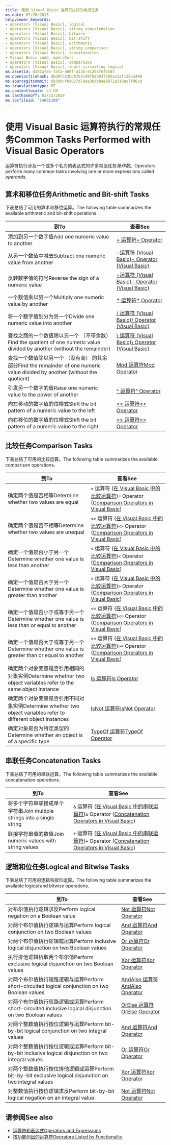```yaml
---
title: 使用 Visual Basic 运算符执行的常规任务
ms.date: 07/20/2015
helpviewer_keywords:
- operators [Visual Basic], logical
- operators [Visual Basic], string concatenation
- operators [Visual Basic], bitwise
- operators [Visual Basic], bit-shift
- operators [Visual Basic], arithmetic
- operators [Visual Basic], string comparison
- operators [Visual Basic], concatenation
- Visual Basic code, operators
- operators [Visual Basic], comparison
- operators [Visual Basic], short-circuiting logical
ms.assetid: d181afe5-fafa-460f-a13b-81203f6f4587
ms.openlocfilehash: dbd97b23bd67b3c98fb89037205ac12f120ca490
ms.sourcegitcommit: 6b308cf6d627d78ee36dbbae8972a310ac7fd6c8
ms.translationtype: MT
ms.contentlocale: zh-CN
ms.lasthandoff: 01/23/2019
ms.locfileid: "54692108"
---
```

# <a name="common-tasks-performed-with-visual-basic-operators"></a><span data-ttu-id="bb237-102">使用 Visual Basic 运算符执行的常规任务</span><span class="sxs-lookup"><span data-stu-id="bb237-102">Common Tasks Performed with Visual Basic Operators</span></span>
<span data-ttu-id="bb237-103">运算符执行涉及一个或多个名为的表达式的许多常见任务*操作数*。</span><span class="sxs-lookup"><span data-stu-id="bb237-103">Operators perform many common tasks involving one or more expressions called *operands*.</span></span>  
  
## <a name="arithmetic-and-bit-shift-tasks"></a><span data-ttu-id="bb237-104">算术和移位任务</span><span class="sxs-lookup"><span data-stu-id="bb237-104">Arithmetic and Bit-shift Tasks</span></span>  
 <span data-ttu-id="bb237-105">下表总结了可用的算术和移位运算。</span><span class="sxs-lookup"><span data-stu-id="bb237-105">The following table summarizes the available arithmetic and bit-shift operations.</span></span>  
  
|<span data-ttu-id="bb237-106">到</span><span class="sxs-lookup"><span data-stu-id="bb237-106">To</span></span>|<span data-ttu-id="bb237-107">查看</span><span class="sxs-lookup"><span data-stu-id="bb237-107">See</span></span>|  
|---|---|  
|<span data-ttu-id="bb237-108">添加到另一个数字值</span><span class="sxs-lookup"><span data-stu-id="bb237-108">Add one numeric value to another</span></span>|[<span data-ttu-id="bb237-109">+ 运算符</span><span class="sxs-lookup"><span data-stu-id="bb237-109">+ Operator</span></span>](../../../../visual-basic/language-reference/operators/addition-operator.md)|  
|<span data-ttu-id="bb237-110">从另一个数值中减去</span><span class="sxs-lookup"><span data-stu-id="bb237-110">Subtract one numeric value from another</span></span>|[<span data-ttu-id="bb237-111">-运算符 (Visual Basic)</span><span class="sxs-lookup"><span data-stu-id="bb237-111">- Operator (Visual Basic)</span></span>](../../../../visual-basic/language-reference/operators/subtraction-operator.md)|  
|<span data-ttu-id="bb237-112">反转数字值的符号</span><span class="sxs-lookup"><span data-stu-id="bb237-112">Reverse the sign of a numeric value</span></span>|[<span data-ttu-id="bb237-113">-运算符 (Visual Basic)</span><span class="sxs-lookup"><span data-stu-id="bb237-113">- Operator (Visual Basic)</span></span>](../../../../visual-basic/language-reference/operators/subtraction-operator.md)|  
|<span data-ttu-id="bb237-114">一个数值乘以另一个</span><span class="sxs-lookup"><span data-stu-id="bb237-114">Multiply one numeric value by another</span></span>|[<span data-ttu-id="bb237-115">\* 运算符</span><span class="sxs-lookup"><span data-stu-id="bb237-115">\* Operator</span></span>](../../../../visual-basic/language-reference/operators/multiplication-operator.md)|  
|<span data-ttu-id="bb237-116">将一个数字值划分为另一个</span><span class="sxs-lookup"><span data-stu-id="bb237-116">Divide one numeric value into another</span></span>|[<span data-ttu-id="bb237-117">/ 运算符 (Visual Basic)</span><span class="sxs-lookup"><span data-stu-id="bb237-117">/ Operator (Visual Basic)</span></span>](../../../../visual-basic/language-reference/operators/floating-point-division-operator.md)|  
|<span data-ttu-id="bb237-118">查找之商的一个数值除以另一个 （不带余数）</span><span class="sxs-lookup"><span data-stu-id="bb237-118">Find the quotient of one numeric value divided by another (without the remainder)</span></span>|[<span data-ttu-id="bb237-119">\ 运算符 (Visual Basic)</span><span class="sxs-lookup"><span data-stu-id="bb237-119">\ Operator (Visual Basic)</span></span>](../../../../visual-basic/language-reference/operators/integer-division-operator.md)|  
|<span data-ttu-id="bb237-120">查找一个数值除以另一个 （没有商） 的其余部分</span><span class="sxs-lookup"><span data-stu-id="bb237-120">Find the remainder of one numeric value divided by another (without the quotient)</span></span>|[<span data-ttu-id="bb237-121">Mod 运算符</span><span class="sxs-lookup"><span data-stu-id="bb237-121">Mod Operator</span></span>](../../../../visual-basic/language-reference/operators/mod-operator.md)|  
|<span data-ttu-id="bb237-122">引发另一个数字的值</span><span class="sxs-lookup"><span data-stu-id="bb237-122">Raise one numeric value to the power of another</span></span>|[<span data-ttu-id="bb237-123">^ 运算符</span><span class="sxs-lookup"><span data-stu-id="bb237-123">^ Operator</span></span>](../../../../visual-basic/language-reference/operators/exponentiation-operator.md)|  
|<span data-ttu-id="bb237-124">向左移动的数字值的位模式</span><span class="sxs-lookup"><span data-stu-id="bb237-124">Shift the bit pattern of a numeric value to the left</span></span>|[<span data-ttu-id="bb237-125"><\< 运算符</span><span class="sxs-lookup"><span data-stu-id="bb237-125"><\< Operator</span></span>](../../../../visual-basic/language-reference/operators/left-shift-operator.md)|  
|<span data-ttu-id="bb237-126">向右移位的数字值的位模式</span><span class="sxs-lookup"><span data-stu-id="bb237-126">Shift the bit pattern of a numeric value to the right</span></span>|[<span data-ttu-id="bb237-127">>> 运算符</span><span class="sxs-lookup"><span data-stu-id="bb237-127">>> Operator</span></span>](../../../../visual-basic/language-reference/operators/right-shift-operator.md)|  
  
## <a name="comparison-tasks"></a><span data-ttu-id="bb237-128">比较任务</span><span class="sxs-lookup"><span data-stu-id="bb237-128">Comparison Tasks</span></span>  
 <span data-ttu-id="bb237-129">下表总结了可用的比较运算。</span><span class="sxs-lookup"><span data-stu-id="bb237-129">The following table summarizes the available comparison operations.</span></span>  
  
|<span data-ttu-id="bb237-130">到</span><span class="sxs-lookup"><span data-stu-id="bb237-130">To</span></span>|<span data-ttu-id="bb237-131">查看</span><span class="sxs-lookup"><span data-stu-id="bb237-131">See</span></span>|  
|---|---|  
|<span data-ttu-id="bb237-132">确定两个值是否相等</span><span class="sxs-lookup"><span data-stu-id="bb237-132">Determine whether two values are equal</span></span>|<span data-ttu-id="bb237-133">`=` 运算符 ([在 Visual Basic 中的比较运算符](../../../../visual-basic/programming-guide/language-features/operators-and-expressions/comparison-operators.md))</span><span class="sxs-lookup"><span data-stu-id="bb237-133">`=` Operator ([Comparison Operators in Visual Basic](../../../../visual-basic/programming-guide/language-features/operators-and-expressions/comparison-operators.md))</span></span>|  
|<span data-ttu-id="bb237-134">确定两个值是否不相等</span><span class="sxs-lookup"><span data-stu-id="bb237-134">Determine whether two values are unequal</span></span>|<span data-ttu-id="bb237-135">`<>` 运算符 ([在 Visual Basic 中的比较运算符](../../../../visual-basic/programming-guide/language-features/operators-and-expressions/comparison-operators.md))</span><span class="sxs-lookup"><span data-stu-id="bb237-135">`<>` Operator ([Comparison Operators in Visual Basic](../../../../visual-basic/programming-guide/language-features/operators-and-expressions/comparison-operators.md))</span></span>|  
|<span data-ttu-id="bb237-136">确定一个值是否小于另一个</span><span class="sxs-lookup"><span data-stu-id="bb237-136">Determine whether one value is less than another</span></span>|<span data-ttu-id="bb237-137">`<` 运算符 ([在 Visual Basic 中的比较运算符](../../../../visual-basic/programming-guide/language-features/operators-and-expressions/comparison-operators.md))</span><span class="sxs-lookup"><span data-stu-id="bb237-137">`<` Operator ([Comparison Operators in Visual Basic](../../../../visual-basic/programming-guide/language-features/operators-and-expressions/comparison-operators.md))</span></span>|  
|<span data-ttu-id="bb237-138">确定一个值是否大于另一个</span><span class="sxs-lookup"><span data-stu-id="bb237-138">Determine whether one value is greater than another</span></span>|<span data-ttu-id="bb237-139">`>` 运算符 ([在 Visual Basic 中的比较运算符](../../../../visual-basic/programming-guide/language-features/operators-and-expressions/comparison-operators.md))</span><span class="sxs-lookup"><span data-stu-id="bb237-139">`>` Operator ([Comparison Operators in Visual Basic](../../../../visual-basic/programming-guide/language-features/operators-and-expressions/comparison-operators.md))</span></span>|  
|<span data-ttu-id="bb237-140">确定一个值是否小于或等于另一个</span><span class="sxs-lookup"><span data-stu-id="bb237-140">Determine whether one value is less than or equal to another</span></span>|<span data-ttu-id="bb237-141">`<=` 运算符 ([在 Visual Basic 中的比较运算符](../../../../visual-basic/programming-guide/language-features/operators-and-expressions/comparison-operators.md))</span><span class="sxs-lookup"><span data-stu-id="bb237-141">`<=` Operator ([Comparison Operators in Visual Basic](../../../../visual-basic/programming-guide/language-features/operators-and-expressions/comparison-operators.md))</span></span>|  
|<span data-ttu-id="bb237-142">确定一个值是否大于或等于另一个</span><span class="sxs-lookup"><span data-stu-id="bb237-142">Determine whether one value is greater than or equal to another</span></span>|<span data-ttu-id="bb237-143">`>=` 运算符 ([在 Visual Basic 中的比较运算符](../../../../visual-basic/programming-guide/language-features/operators-and-expressions/comparison-operators.md))</span><span class="sxs-lookup"><span data-stu-id="bb237-143">`>=` Operator ([Comparison Operators in Visual Basic](../../../../visual-basic/programming-guide/language-features/operators-and-expressions/comparison-operators.md))</span></span>|  
|<span data-ttu-id="bb237-144">确定两个对象变量是否引用相同的对象实例</span><span class="sxs-lookup"><span data-stu-id="bb237-144">Determine whether two object variables refer to the same object instance</span></span>|[<span data-ttu-id="bb237-145">Is 运算符</span><span class="sxs-lookup"><span data-stu-id="bb237-145">Is Operator</span></span>](../../../../visual-basic/language-reference/operators/is-operator.md)|  
|<span data-ttu-id="bb237-146">确定两个对象变量是否引用不同对象实例</span><span class="sxs-lookup"><span data-stu-id="bb237-146">Determine whether two object variables refer to different object instances</span></span>|[<span data-ttu-id="bb237-147">IsNot 运算符</span><span class="sxs-lookup"><span data-stu-id="bb237-147">IsNot Operator</span></span>](../../../../visual-basic/language-reference/operators/isnot-operator.md)|  
|<span data-ttu-id="bb237-148">确定对象是否为特定类型的</span><span class="sxs-lookup"><span data-stu-id="bb237-148">Determine whether an object is of a specific type</span></span>|[<span data-ttu-id="bb237-149">TypeOf 运算符</span><span class="sxs-lookup"><span data-stu-id="bb237-149">TypeOf Operator</span></span>](../../../../visual-basic/language-reference/operators/typeof-operator.md)|  
  
## <a name="concatenation-tasks"></a><span data-ttu-id="bb237-150">串联任务</span><span class="sxs-lookup"><span data-stu-id="bb237-150">Concatenation Tasks</span></span>  
 <span data-ttu-id="bb237-151">下表总结了可用的串联运算。</span><span class="sxs-lookup"><span data-stu-id="bb237-151">The following table summarizes the available concatenation operations.</span></span>  
  
|<span data-ttu-id="bb237-152">到</span><span class="sxs-lookup"><span data-stu-id="bb237-152">To</span></span>|<span data-ttu-id="bb237-153">查看</span><span class="sxs-lookup"><span data-stu-id="bb237-153">See</span></span>|  
|---|---|  
|<span data-ttu-id="bb237-154">将多个字符串联接成单个字符串</span><span class="sxs-lookup"><span data-stu-id="bb237-154">Join multiple strings into a single string</span></span>|<span data-ttu-id="bb237-155">`&` 运算符 ([在 Visual Basic 中的串联运算符](../../../../visual-basic/programming-guide/language-features/operators-and-expressions/concatenation-operators.md))</span><span class="sxs-lookup"><span data-stu-id="bb237-155">`&` Operator ([Concatenation Operators in Visual Basic](../../../../visual-basic/programming-guide/language-features/operators-and-expressions/concatenation-operators.md))</span></span>|  
|<span data-ttu-id="bb237-156">联接字符串值的数值</span><span class="sxs-lookup"><span data-stu-id="bb237-156">Join numeric values with string values</span></span>|<span data-ttu-id="bb237-157">`+` 运算符 ([在 Visual Basic 中的串联运算符](../../../../visual-basic/programming-guide/language-features/operators-and-expressions/concatenation-operators.md))</span><span class="sxs-lookup"><span data-stu-id="bb237-157">`+` Operator ([Concatenation Operators in Visual Basic](../../../../visual-basic/programming-guide/language-features/operators-and-expressions/concatenation-operators.md))</span></span>|  
  
## <a name="logical-and-bitwise-tasks"></a><span data-ttu-id="bb237-158">逻辑和位任务</span><span class="sxs-lookup"><span data-stu-id="bb237-158">Logical and Bitwise Tasks</span></span>  
 <span data-ttu-id="bb237-159">下表总结了可用的逻辑和按位运算。</span><span class="sxs-lookup"><span data-stu-id="bb237-159">The following table summarizes the available logical and bitwise operations.</span></span>  
  
|<span data-ttu-id="bb237-160">到</span><span class="sxs-lookup"><span data-stu-id="bb237-160">To</span></span>|<span data-ttu-id="bb237-161">查看</span><span class="sxs-lookup"><span data-stu-id="bb237-161">See</span></span>|  
|---|---|  
|<span data-ttu-id="bb237-162">对布尔值执行逻辑求反</span><span class="sxs-lookup"><span data-stu-id="bb237-162">Perform logical negation on a Boolean value</span></span>|[<span data-ttu-id="bb237-163">Not 运算符</span><span class="sxs-lookup"><span data-stu-id="bb237-163">Not Operator</span></span>](../../../../visual-basic/language-reference/operators/not-operator.md)|  
|<span data-ttu-id="bb237-164">对两个布尔值执行逻辑与运算</span><span class="sxs-lookup"><span data-stu-id="bb237-164">Perform logical conjunction on two Boolean values</span></span>|[<span data-ttu-id="bb237-165">And 运算符</span><span class="sxs-lookup"><span data-stu-id="bb237-165">And Operator</span></span>](../../../../visual-basic/language-reference/operators/and-operator.md)|  
|<span data-ttu-id="bb237-166">对两个布尔值执行逻辑或运算</span><span class="sxs-lookup"><span data-stu-id="bb237-166">Perform inclusive logical disjunction on two Boolean values</span></span>|[<span data-ttu-id="bb237-167">Or 运算符</span><span class="sxs-lookup"><span data-stu-id="bb237-167">Or Operator</span></span>](../../../../visual-basic/language-reference/operators/or-operator.md)|  
|<span data-ttu-id="bb237-168">执行排他逻辑析取两个布尔值</span><span class="sxs-lookup"><span data-stu-id="bb237-168">Perform exclusive logical disjunction on two Boolean values</span></span>|[<span data-ttu-id="bb237-169">Xor 运算符</span><span class="sxs-lookup"><span data-stu-id="bb237-169">Xor Operator</span></span>](../../../../visual-basic/language-reference/operators/xor-operator.md)|  
|<span data-ttu-id="bb237-170">对两个布尔值执行短路逻辑与运算</span><span class="sxs-lookup"><span data-stu-id="bb237-170">Perform short-circuited logical conjunction on two Boolean values</span></span>|[<span data-ttu-id="bb237-171">AndAlso 运算符</span><span class="sxs-lookup"><span data-stu-id="bb237-171">AndAlso Operator</span></span>](../../../../visual-basic/language-reference/operators/andalso-operator.md)|  
|<span data-ttu-id="bb237-172">对两个布尔值执行短路逻辑或运算</span><span class="sxs-lookup"><span data-stu-id="bb237-172">Perform short-circuited inclusive logical disjunction on two Boolean values</span></span>|[<span data-ttu-id="bb237-173">OrElse 运算符</span><span class="sxs-lookup"><span data-stu-id="bb237-173">OrElse Operator</span></span>](../../../../visual-basic/language-reference/operators/orelse-operator.md)|  
|<span data-ttu-id="bb237-174">对两个整数值执行按位逻辑与运算</span><span class="sxs-lookup"><span data-stu-id="bb237-174">Perform bit-by-bit logical conjunction on two integral values</span></span>|[<span data-ttu-id="bb237-175">And 运算符</span><span class="sxs-lookup"><span data-stu-id="bb237-175">And Operator</span></span>](../../../../visual-basic/language-reference/operators/and-operator.md)|  
|<span data-ttu-id="bb237-176">对两个整数值执行按位逻辑或运算</span><span class="sxs-lookup"><span data-stu-id="bb237-176">Perform bit-by-bit inclusive logical disjunction on two integral values</span></span>|[<span data-ttu-id="bb237-177">Or 运算符</span><span class="sxs-lookup"><span data-stu-id="bb237-177">Or Operator</span></span>](../../../../visual-basic/language-reference/operators/or-operator.md)|  
|<span data-ttu-id="bb237-178">对两个整数值执行按位排他逻辑或运算</span><span class="sxs-lookup"><span data-stu-id="bb237-178">Perform bit-by-bit exclusive logical disjunction on two integral values</span></span>|[<span data-ttu-id="bb237-179">Xor 运算符</span><span class="sxs-lookup"><span data-stu-id="bb237-179">Xor Operator</span></span>](../../../../visual-basic/language-reference/operators/xor-operator.md)|  
|<span data-ttu-id="bb237-180">对整数值执行按位逻辑求反</span><span class="sxs-lookup"><span data-stu-id="bb237-180">Perform bit-by-bit logical negation on an integral value</span></span>|[<span data-ttu-id="bb237-181">Not 运算符</span><span class="sxs-lookup"><span data-stu-id="bb237-181">Not Operator</span></span>](../../../../visual-basic/language-reference/operators/not-operator.md)|  
  
## <a name="see-also"></a><span data-ttu-id="bb237-182">请参阅</span><span class="sxs-lookup"><span data-stu-id="bb237-182">See also</span></span>
- [<span data-ttu-id="bb237-183">运算符和表达式</span><span class="sxs-lookup"><span data-stu-id="bb237-183">Operators and Expressions</span></span>](../../../../visual-basic/programming-guide/language-features/operators-and-expressions/index.md)
- [<span data-ttu-id="bb237-184">按功能列出的运算符</span><span class="sxs-lookup"><span data-stu-id="bb237-184">Operators Listed by Functionality</span></span>](../../../../visual-basic/language-reference/operators/operators-listed-by-functionality.md)
